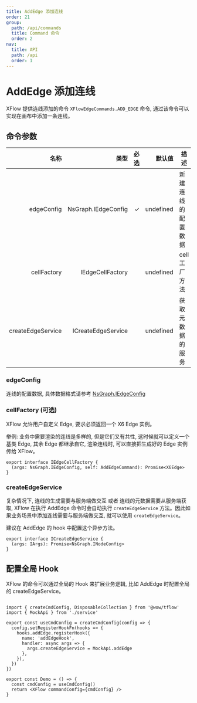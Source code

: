 ```yaml
---
title: AddEdge 添加连线
order: 21
group:
  path: /api/commands
  title: Command 命令
  order: 2
nav:
  title: API
  path: /api
  order: 1
---
```


# AddEdge 添加连线

XFlow 提供连线添加的命令 `XFlowEdgeCommands.ADD_EDGE` 命令, 通过该命令可以实现在画布中添加一条连线。

## 命令参数

|              名称 |                类型 | 必选 |    默认值 | 描述               |
| ----------------: | ------------------: | ---: | --------: | ------------------ |
|        edgeConfig | NsGraph.IEdgeConfig |    ✓ | undefined | 新建连线的配置数据 |
|       cellFactory |    IEdgeCellFactory |      | undefined | cell 工厂方法      |
| createEdgeService |  ICreateEdgeService |      | undefined | 获取元数据的服务   |

### edgeConfig

连线的配置数据, 具体数据格式请参考 [NsGraph.IEdgeConfig](/api/interface#inodeconfig)

### cellFactory (可选)

XFlow 允许用户自定义 Edge, 要求必须返回一个 X6 Edge 实例。

举例:
业务中需要渲染的连线是多样的, 但是它们又有共性, 这时候就可以定义一个基类 Edge, 其余 Edge 都继承自它, 渲染连线时, 可以直接把生成好的 Edge 实例传给 XFlow。

```tsx | pure
export interface IEdgeCellFactory {
  (args: NsGraph.IEdgeConfig, self: AddEdgeCommand): Promise<X6Edge>
}
```

### createEdgeService

复杂情况下, 连线的生成需要与服务端做交互 或者 连线的元数据需要从服务端获取, XFlow 在执行 AddEdge 命令时会自动执行 `createEdgeService` 方法。因此如果业务场景中添加连线需要与服务端做交互, 就可以使用 `createEdgeService`。

建议在 AddEdge 的 hook 中配置这个异步方法。

```tsx | pure
export interface ICreateEdgeService {
  (args: IArgs): Promise<NsGraph.INodeConfig>
}
```

## 配置全局 Hook

XFlow 的命令可以通过全局的 Hook 来扩展业务逻辑, 比如 AddEdge 时配置全局的 createEdgeService。

```tsx | pure

import { createCmdConfig, DisposableCollection } from '@wow/tflow'
import { MockApi } from './service'

export const useCmdConfig = createCmdConfig(config => {
  config.setRegisterHookFn(hooks => {
    hooks.addEdge.registerHook({
      name: 'addEdgeHook',
      handler: async args => {
        args.createEdgeService = MockApi.addEdge
      },
    }),
  })
})

export const Demo = () => {
  const cmdConfig = useCmdConfig()
  return <XFlow commandConfig={cmdConfig} />
}

```
